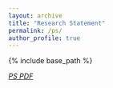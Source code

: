 ```yaml
---
layout: archive
title: "Research Statement"
permalink: /ps/
author_profile: true
---
```


{% include base_path %}

[*PS PDF*](https://xiangrutang.github.io/files/ps1.pdf)


